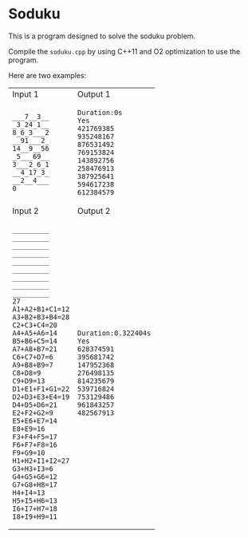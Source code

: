 # Soduku
This is a program designed to solve the soduku problem.

Compile the `soduku.cpp` by using C++11 and O2 optimization to use the program.

Here are two examples:
<table>
<tr><td>Input 1</td><td>Output 1</td>
<tr><td>

```
___7__3__
_3_24_1__
8_6_3___2
__91___2_
14__9__56
_5___69__
3___2_6_1
__4_17_3_
__2__4___
0
```

</td>
<td>

```
Duration:0s
Yes
421769385
935248167
876531492
769153824
143892756
258476913
387925641
594617238
612384579
```
</pre>
</td>
</tr>
<tr><td>Input 2</td><td>Output 2</td>
<tr>
<td>

```
_________
_________
_________
_________
_________
_________
_________
_________
_________
27
A1+A2+B1+C1=12
A3+B2+B3+B4=28
C2+C3+C4=20
A4+A5+A6=14
B5+B6+C5=14
A7+A8+B7=21
C6+C7+D7=6
A9+B8+B9=7
C8+D8=9
C9+D9=13
D1+E1+F1+G1=22
D2+D3+E3+E4=19
D4+D5+D6=21
E2+F2+G2=9
E5+E6+E7=14
E8+E9=16
F3+F4+F5=17
F6+F7+F8=16
F9+G9=10
H1+H2+I1+I2=27
G3+H3+I3=6
G4+G5+G6=12
G7+G8+H8=17
H4+I4=13
H5+I5+H6=13
I6+I7+H7=18
I8+I9+H9=11
```

</td>
<td>

```
Duration:0.322404s
Yes
628374591
395681742
147952368
276498135
814235679
539716824
753129486
961843257
482567913
```

</td>
</tr>
</table>







